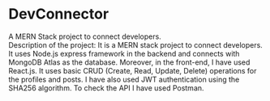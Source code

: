 # DevConnector
A MERN Stack project to connect developers.<br>
Description of the project: It is a MERN stack project to connect developers. It uses Node.js express framework in the backend and connects with MongoDB Atlas as the database. Moreover, in the front-end, I have used React.js. It uses basic CRUD (Create, Read, Update, Delete) operations for the profiles and posts. I have also used JWT authentication using the SHA256 algorithm. To check the API I have used Postman.
